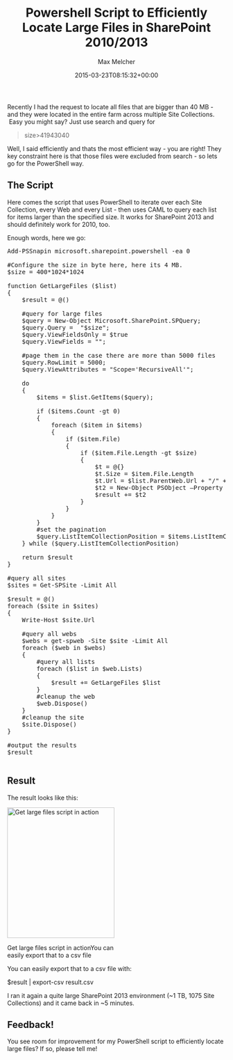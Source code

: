 ﻿---
title: Powershell Script to Efficiently Locate Large Files in SharePoint 2010/2013
author: Max Melcher
aliases:
   - "/post/2015-03-23-powershell-script-to-efficiently-locate-large-files-in-sharepoint-20102013/"
2015: "03"
type: post
date: 2015-03-23T08:15:32+00:00
url: /2015/03/powershell-script-to-efficiently-locate-large-files-in-sharepoint-20102013/
yourls_shorturl:
  - http://melcher.it/s/4d
categories:
  - ITPro
  - Powershell

---
Recently I had the request to locate all files that are bigger than 40 MB - and they were located in the entire farm across multiple Site Collections. &nbsp;Easy you might say? Just use search and query for

> size>41943040

Well, I said efficiently and thats the most efficient way - you are right! They key constraint here is that those files were excluded from search - so lets go for the PowerShell way.

## The Script

Here comes the script that uses PowerShell to iterate over each Site Collection, every Web and every List - then uses CAML to query each list for items larger than the specified size. It works for SharePoint 2013 and should definitely work for 2010, too.

Enough words, here we go:

<pre lang="Powershell" class="">Add-PSSnapin microsoft.sharepoint.powershell -ea 0

#Configure the size in byte here, here its 4 MB.
$size = 400*1024*1024

function GetLargeFiles ($list)
{
    $result = @()

    #query for large files
    $query = New-Object Microsoft.SharePoint.SPQuery; 
    $query.Query =  "$size";
    $query.ViewFieldsOnly = $true 
    $query.ViewFields = ""; 
 
    #page them in the case there are more than 5000 files
    $query.RowLimit = 5000; 
    $query.ViewAttributes = "Scope='RecursiveAll'";
    
    do
    {
        $items = $list.GetItems($query); 

        if ($items.Count -gt 0)
        {
            foreach ($item in $items)
            {
                if ($item.File)
                {
                    if ($item.File.Length -gt $size)
                    {
                        $t = @{}
                        $t.Size = $item.File.Length
                        $t.Url = $list.ParentWeb.Url + "/" + $item.File.Url
                        $t2 = New-Object PSObject –Property $t
                        $result += $t2
                    }
                }
            }
        }
        #set the pagination
        $query.ListItemCollectionPosition = $items.ListItemCollectionPosition
    } while ($query.ListItemCollectionPosition)

    return $result
}

#query all sites
$sites = Get-SPSite -Limit All

$result = @()
foreach ($site in $sites)
{
    Write-Host $site.Url
    
    #query all webs
    $webs = get-spweb -Site $site -Limit All
    foreach ($web in $webs)
    {
        #query all lists
        foreach ($list in $web.Lists)
        {
            $result += GetLargeFiles $list
        }
        #cleanup the web
        $web.Dispose()
    }
    #cleanup the site
    $site.Dispose()
}

#output the results
$result

</pre>

## Result

The result looks like this:

<div id="attachment_1842" style="width: 257px" class="wp-caption aligncenter">
  <a href="https://melcher.it/wp-content/uploads/2015-03-22-20_05_35-Administrator_-SharePoint-2013-Management-Shell.png"><img data-attachment-id="1842" data-permalink="https://melcher.it/2015/03/powershell-script-to-efficiently-locate-large-files-in-sharepoint-20102013/2015-03-22-20_05_35-administrator_-sharepoint-2013-management-shell/" data-orig-file="https://melcher.it/wp-content/uploads/2015-03-22-20_05_35-Administrator_-SharePoint-2013-Management-Shell.png" data-orig-size="677,823" data-comments-opened="1" data-image-meta="{&quot;aperture&quot;:&quot;0&quot;,&quot;credit&quot;:&quot;&quot;,&quot;camera&quot;:&quot;&quot;,&quot;caption&quot;:&quot;&quot;,&quot;created_timestamp&quot;:&quot;0&quot;,&quot;copyright&quot;:&quot;&quot;,&quot;focal_length&quot;:&quot;0&quot;,&quot;iso&quot;:&quot;0&quot;,&quot;shutter_speed&quot;:&quot;0&quot;,&quot;title&quot;:&quot;&quot;,&quot;orientation&quot;:&quot;0&quot;}" data-image-title="Get Large files script in Action" data-image-description="" data-medium-file="https://melcher.it/wp-content/uploads/2015-03-22-20_05_35-Administrator_-SharePoint-2013-Management-Shell-247x300.png" data-large-file="https://melcher.it/wp-content/uploads/2015-03-22-20_05_35-Administrator_-SharePoint-2013-Management-Shell.png" class="size-medium wp-image-1842" src="https://melcher.it/wp-content/uploads/2015-03-22-20_05_35-Administrator_-SharePoint-2013-Management-Shell-247x300.png" alt="Get large files script in action" width="247" height="300" srcset="https://melcher.it/wp-content/uploads/2015-03-22-20_05_35-Administrator_-SharePoint-2013-Management-Shell-247x300.png 247w, https://melcher.it/wp-content/uploads/2015-03-22-20_05_35-Administrator_-SharePoint-2013-Management-Shell.png 677w" sizes="(max-width: 247px) 100vw, 247px" /></a>
  
  <p class="wp-caption-text">
    Get large files script in actionYou can easily export that to a csv file
  </p>
</div>

You can easily export that to a csv file with:

<span class="lang:ps decode:true  crayon-inline ">$result | export-csv result.csv</span>

I ran it again a quite large SharePoint 2013 environment (~1 TB, 1075 Site Collections) and it came back in ~5 minutes.

## Feedback!

You see room for improvement for my PowerShell script to efficiently locate large files? If so, please tell me!
